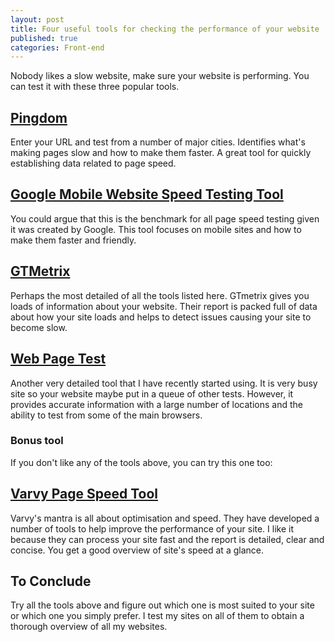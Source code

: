 ```yaml
---
layout: post
title: Four useful tools for checking the performance of your website
published: true
categories: Front-end
---
```


Nobody likes a slow website, make sure your website is performing.  You can test it with these three popular tools.

## [Pingdom](https://tools.pingdom.com/)
Enter your URL and test from a number of major cities. Identifies what's making pages slow and how to make them faster. A great tool for quickly establishing data related to page speed.

## [Google Mobile Website Speed Testing Tool](https://testmysite.withgoogle.com/intl/en-gb/)
You could argue that this is the benchmark for all page speed testing given it was created by Google. This tool focuses on mobile sites and how to make them faster and friendly.

## [GTMetrix](https://gtmetrix.com/)
Perhaps the most detailed of all the tools listed here. GTmetrix gives you loads of information about your website. Their report is packed full of data about how your site loads and helps to detect issues causing your site to become slow.

## [Web Page Test](http://www.webpagetest.org/)
Another very detailed tool that I have recently started using. It is very busy site so your website maybe put in a queue of other tests. However, it provides accurate information with a large number of locations and the ability to test from some of the main browsers.

### Bonus tool
If you don't like any of the tools above, you can try this one too:

## [Varvy Page Speed Tool](https://varvy.com/pagespeed/)
Varvy's mantra is all about optimisation and speed. They have developed a number of tools to help improve the performance of your site. I like it because they can process your site fast and the report is detailed, clear and concise. You get a good overview of site's speed at a glance.

## To Conclude
Try all the tools above and figure out which one is most suited to your site or which one you simply prefer. I test my sites on all of them to obtain a thorough overview of all my websites.
